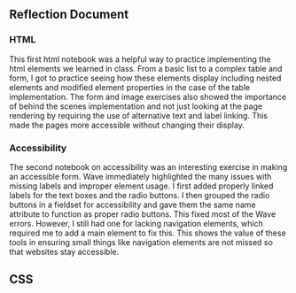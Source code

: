 ## Reflection Document

### HTML

This first html notebook was a helpful way to practice implementing the html elements we learned in class. From a basic list to a complex table and form, I got to practice seeing how these elements display including nested elements and modified element properties in the case of the table implementation. The form and image exercises also showed the importance of behind the scenes implementation and not just looking at the page rendering by requiring the use of alternative text and label linking. This made the pages more accessible without changing their display.

### Accessibility

The second notebook on accessibility was an interesting exercise in making an accessible form. Wave immediately highlighted the many issues with missing labels and improper element usage. I first added properly linked labels for the text boxes and the radio buttons. I then grouped the radio buttons in a fieldset for accessibility and gave them the same name attribute to function as proper radio buttons. This fixed most of the Wave errors. However, I still had one for lacking navigation elements, which required me to add a main element to fix this. This shows the value of these tools in ensuring small things like navigation elements are not missed so that websites stay accessible.

## CSS
